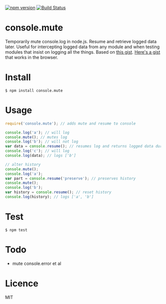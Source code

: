 [![npm version](https://badge.fury.io/js/console.mute.svg)](https://badge.fury.io/js/console.mute)
[![Build Status](https://travis-ci.org/karlpokus/console.mute.svg?branch=master)](https://travis-ci.org/karlpokus/console.mute)

# console.mute
Temporarily mute console.log in node.js. Resume and retrieve logged data later. Useful for intercepting logged data from any module and when testing modules that insist on logging all the things. Based on [this gist](https://gist.github.com/pguillory/729616#file-gistfile1-js-L8). [Here's a gist](https://gist.github.com/karlpokus/473de03f769f39796d44d3014c979719) that works in the browser.

# Install
```
$ npm install console.mute
```

# Usage
```javascript
require('console.mute'); // adds mute and resume to console

console.log('a'); // will log
console.mute(); // mutes log
console.log('b'); // will not log
var data = console.resume(); // resumes log and returns logged data during mute
console.log('c'); // will log
console.log(data); // logs ['b']

// alter history
console.mute();
console.log('a');
var part = console.resume('preserve'); // preserves history
console.mute();
console.log('b');
var history = console.resume(); // reset history
console.log(history); // logs ['a', 'b']
```

# Test
```
$ npm test
```

# Todo
- mute console.error et al

# Licence
MIT
